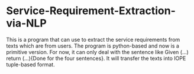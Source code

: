 # Service-Requirement-Extraction-via-NLP
This is a program that can use to extract the service requirements from texts which are from users. The program is python-based and now is a primitive version. For
now, it can only deal with the sentence like Given (...) return (...){Done for the four sentences}. It will transfer the texts into IOPE tuple-based format.
